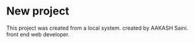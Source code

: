 # New project


This project was created from a local system.
created by AAKASH Saini.
front end web developer.